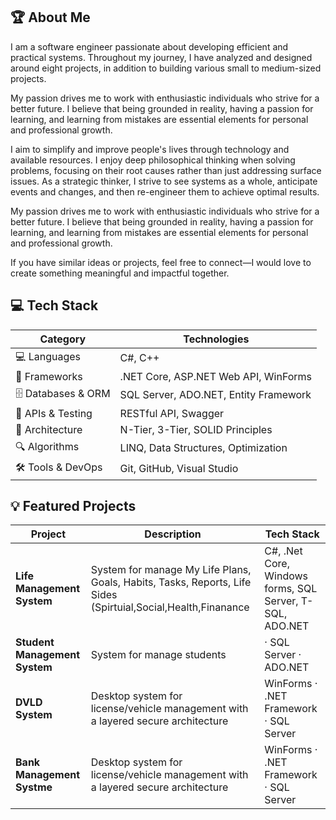 
## 🏆 About Me
I am a software engineer passionate about developing efficient and practical systems. Throughout my journey, I have analyzed and designed around eight projects, in addition to building various small to medium-sized projects.

My passion drives me to work with enthusiastic individuals who strive for a better future. I believe that being grounded in reality, having a passion for learning, and learning from mistakes are essential elements for personal and professional growth.

I aim to simplify and improve people's lives through technology and available resources. I enjoy deep philosophical thinking when solving problems, focusing on their root causes rather than just addressing surface issues. As a strategic thinker, I strive to see systems as a whole, anticipate events and changes, and then re-engineer them to achieve optimal results.

My passion drives me to work with enthusiastic individuals who strive for a better future. I believe that being grounded in reality, having a passion for learning, and learning from mistakes are essential elements for personal and professional growth.

If you have similar ideas or projects, feel free to connect—I would love to create something meaningful and impactful together.
## 💻 Tech Stack

| Category                 | Technologies                                      |
|--------------------------|---------------------------------------------------|
| 💻 Languages              | C#, C++                                           |
| 🧱 Frameworks             | .NET Core, ASP.NET Web API, WinForms             |
| 🗄️ Databases & ORM        | SQL Server, ADO.NET, Entity Framework             |
| 🧪 APIs & Testing         | RESTful API, Swagger                        |
| 🧠 Architecture           | N-Tier, 3-Tier, SOLID Principles                  |
| 🔍 Algorithms             | LINQ, Data Structures, Optimization               |
| 🛠️ Tools & DevOps         | Git, GitHub, Visual Studio                        |




## 💡 Featured Projects

| Project             | Description                                                                         | Tech Stack                            |
|---------------------|-------------------------------------------------------------------------------------|----------------------------------------|
| **Life Management System**      | System for manage My Life Plans, Goals, Habits, Tasks, Reports, Life Sides (Spirtuial,Social,Health,Finanance              |C#, .Net Core, Windows forms, SQL Server, T-SQL, ADO.NET              |
| **Student Management System**| System for manage students                                        | · SQL Server · ADO.NET    |
| **DVLD System**     | Desktop system for license/vehicle management with a layered secure architecture    | WinForms · .NET Framework · SQL Server |
| **Bank Management Systme**     | Desktop system for license/vehicle management with a layered secure architecture    | WinForms · .NET Framework · SQL Server |
